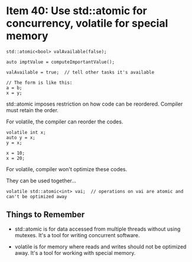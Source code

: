 # Item 40: Use std::atomic for concurrency, volatile for special memory
    
    std::atomic<bool> valAvailable(false);

    auto imptValue = computeImportantValue();

    valAvailable = true;  // tell other tasks it's available

    // The form is like this:
    a = b;
    x = y;

std::atomic imposes restriction on how code can be reordered. Compiler must retain the order.

For volatile, the compiler can reorder the codes.

    volatile int x;
    auto y = x;
    y = x;

    x = 10;
    x = 20;

For volatile, compiler won't optimize these codes.

They can be used together...

    volatile std::atomic<int> vai;  // operations on vai are atomic and can't be optimized away
    

## Things to Remember

* std::atomic is for data accessed from multiple threads without using mutexes. It's a tool
for writing concurrent software.

* volatile is for memory where reads and writes should not be optimized away.
It's a tool for working with special memory.
